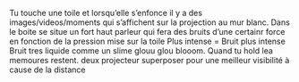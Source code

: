 Tu touche une toile et lorsqu’elle s’enfonce il y a des images/videos/moments qui s’affichent sur la projection au mur blanc. Dans le boite se situe un fort haut parleur qui fera des bruits d’une certainr force en fonction de la pression mise sur la toile
Plus intense = Bruit plus intense
Bruit tres liquide comme un slime glouu glou  blooom. Quand tu hold lea memoures restent.
deux projecteur superposer pour une meilleur visibilité à cause de la distance

